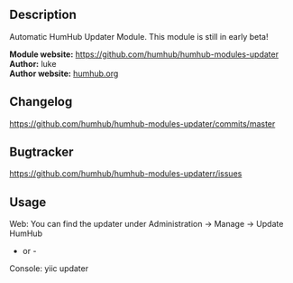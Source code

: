 ## Description
Automatic HumHub Updater Module. This module is still in early beta!


__Module website:__ <https://github.com/humhub/humhub-modules-updater>    
__Author:__ luke    
__Author website:__ [humhub.org](http://humhub.org)    

## Changelog

<https://github.com/humhub/humhub-modules-updater/commits/master>

## Bugtracker

<https://github.com/humhub/humhub-modules-updaterr/issues>

## Usage

Web: You can find the updater under Administration -> Manage -> Update HumHub

- or - 

Console: yiic updater